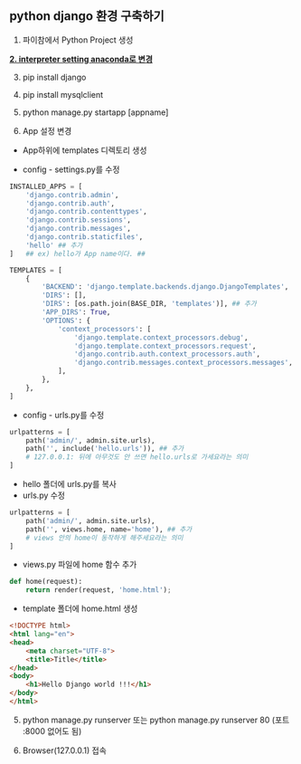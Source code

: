 ## python django 환경 구축하기



1. 파이참에서 Python Project 생성



<u>**2. interpreter setting anaconda로 변경**</u>



3. pip install django



4. pip install mysqlclient



5. python manage.py startapp [appname]



6. App 설정 변경

* App하위에 templates 디렉토리 생성

* config - settings.py를 수정

```python
INSTALLED_APPS = [
    'django.contrib.admin',
    'django.contrib.auth',
    'django.contrib.contenttypes',
    'django.contrib.sessions',
    'django.contrib.messages',
    'django.contrib.staticfiles',
    'hello' ## 추가
]	## ex) hello가 App name이다. ##

TEMPLATES = [
    {
        'BACKEND': 'django.template.backends.django.DjangoTemplates',
        'DIRS': [],
        'DIRS': [os.path.join(BASE_DIR, 'templates')], ## 추가
        'APP_DIRS': True,
        'OPTIONS': {
            'context_processors': [
                'django.template.context_processors.debug',
                'django.template.context_processors.request',
                'django.contrib.auth.context_processors.auth',
                'django.contrib.messages.context_processors.messages',
            ],
        },
    },
]


```



* config - urls.py를 수정

```python
urlpatterns = [
    path('admin/', admin.site.urls),
    path('', include('hello.urls')), ## 추가
    # 127.0.0.1: 뒤에 아무것도 안 쓰면 hello.urls로 가세요라는 의미
]
```



  - hello 폴더에 urls.py를 복사
  - urls.py 수정

```python
urlpatterns = [
    path('admin/', admin.site.urls),
    path('', views.home, name='home'), ## 추가
    # views 안의 home이 동작하게 해주세요라는 의미
]
```



  - views.py 파일에 home 함수 추가

```python
def home(request):
    return render(request, 'home.html');
```



  - template 폴더에 home.html 생성

```html
<!DOCTYPE html>
<html lang="en">
<head>
    <meta charset="UTF-8">
    <title>Title</title>
</head>
<body>
    <h1>Hello Django world !!!</h1>
</body>
</html>
```



5) python manage.py runserver 또는 python manage.py runserver 80 (포트 :8000 없어도 됨)

6) Browser(127.0.0.1) 접속



